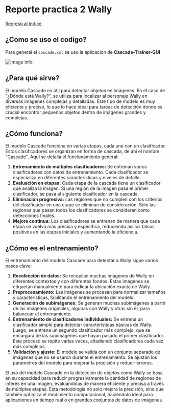 # Reporte practica 2 Wally
[Regreso al indice](/Indice.md)
## ¿Como se uso el codigo?

Para general el `cascade.xml` se uso la aplicacion de **Cascade-Trainer-GUI** 

![image info]("C:/Users/dante/Downloads/fondo_v3.jpeg")

## ¿Para qué sirve?

El modelo Cascade es útil para detectar objetos en imágenes. En el caso de "¿Dónde está Wally?", se utiliza para localizar al personaje Wally en diversas imágenes complejas y detalladas. Este tipo de modelo es muy eficiente y preciso, lo que lo hace ideal para tareas de detección donde es crucial encontrar pequeños objetos dentro de imágenes grandes y complejas.

## ¿Cómo funciona?

El modelo Cascade funciona en varias etapas, cada una con un clasificador. Estos clasificadores se organizan en forma de cascada, de ahí el nombre "Cascade". Aquí se detalla el funcionamiento general:

1. **Entrenamiento de múltiples clasificadores:** Se entrenan varios clasificadores con datos de entrenamiento. Cada clasificador se especializa en diferentes características y niveles de detalle.
2. **Evaluación en etapas:** Cada etapa de la cascada tiene un clasificador que analiza la imagen. Si una región de la imagen pasa el primer clasificador, se pasa al siguiente clasificador en la cascada.
3. **Eliminación progresiva:** Las regiones que no cumplen con los criterios del clasificador en una etapa se eliminan de consideración. Solo las regiones que pasan todos los clasificadores se consideran como detecciones finales.
4. **Mejora continua:** Los clasificadores se entrenan de manera que cada etapa se vuelva más precisa y específica, reduciendo así los falsos positivos en las etapas iniciales y aumentando la eficiencia.

## ¿Cómo es el entrenamiento?

El entrenamiento del modelo Cascade para detectar a Wally sigue varios pasos clave:

1. **Recolección de datos:** Se recopilan muchas imágenes de Wally en diferentes contextos y con diferentes fondos. Estas imágenes se etiquetan manualmente para indicar la ubicación exacta de Wally.
2. **Preprocesamiento:** Las imágenes se procesan para normalizar tamaños y características, facilitando el entrenamiento del modelo.
3. **Generación de subimágenes:** Se generan muchas subimágenes a partir de las imágenes originales, algunas con Wally y otras sin él, para balancear el entrenamiento.
4. **Entrenamiento de clasificadores individuales:** Se entrena un clasificador simple para detectar características básicas de Wally. Luego, se entrena un segundo clasificador más complejo, que se encargará de las subimágenes que hayan pasado el primer clasificador. Este proceso se repite varias veces, añadiendo clasificadores cada vez más complejos.
5. **Validación y ajuste:** El modelo se valida con un conjunto separado de imágenes que no se usaron durante el entrenamiento. Se ajustan los parámetros del modelo para mejorar la precisión y reducir errores.

El uso del modelo Cascade en la detección de objetos como Wally se basa en su capacidad para reducir progresivamente la cantidad de regiones de interés en una imagen, evaluándolas de manera eficiente y precisa a través de múltiples etapas. Esta metodología no solo mejora la precisión, sino que también optimiza el rendimiento computacional, haciéndolo ideal para aplicaciones en tiempo real o en grandes conjuntos de datos de imágenes.
